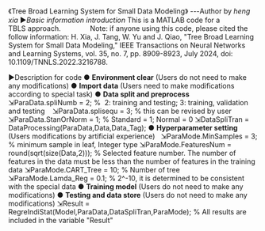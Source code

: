 《Tree Broad Learning System for Small Data Modeling》
                                              ---Author by _heng xia_
▶_Basic information introduction_
This is a MATLAB code for a TBLS approach.              
Note: if anyone using this code, please cited the follow information:
H. Xia, J. Tang, W. Yu and J. Qiao, "Tree Broad Learning System for Small Data Modeling," IEEE Transactions on Neural Networks and Learning Systems, vol. 35, no. 7, pp. 8909-8923, July 2024, doi: 10.1109/TNNLS.2022.3216788. 

▶Description for code
● **Environment clear** (Users do not need to make any modifications)
● **Import data** (Users need to make modifications according to special task)
● **Data split and preprocess**
  ⇲ParaData.spliNumb = 2; %  2: training and testing; 3: training, validation and testing   
  ⇲ParaData.splisequ = 3; % this can be revised by user  
  ⇲ParaData.StanOrNorm = 1; % Standard = 1; Normal = 0
  ⇲DataSpliTran = DataProcessing(ParaData,Data,Data_Tag);
● **Hyperparameter setting** (Users modifications by artificial experience)  
  ⇲ParaMode.MinSamples = 3; % minimum sample in leaf, Integer type
  ⇲ParaMode.FeaturesNum = round(sqrt(size(Data,2))); % Selected feature number. The number of features in the data must be less than the number of features in the training data
  ⇲ParaMode.CART_Tree = 10; % Number of tree 
  ⇲ParaMode.Lamda_Reg = 0.1; % 2^-10, it is determined to be consistent with the special data 
● **Training model** (Users do not need to make any modifications)
● **Testing and data store** (Users do not need to make any modifications)
  ⇲Result = RegreIndiStat(Model,ParaData,DataSpliTran,ParaMode); % All results are included in the variable "Result"
